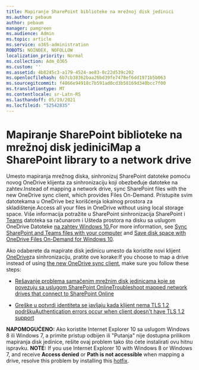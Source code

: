 ```yaml
---
title: Mapiranje SharePoint biblioteke na mrežnoj disk jedinici
ms.author: pebaum
author: pebaum
manager: pamgreen
ms.audience: Admin
ms.topic: article
ms.service: o365-administration
ROBOTS: NOINDEX, NOFOLLOW
localization_priority: Normal
ms.collection: Adm_O365
ms.custom: ''
ms.assetid: 4b8245c3-a179-4524-ae83-0c22d539c202
ms.openlocfilehash: 6b7cb38362baa26bd39fe7478ef6dd1971b5b063
ms.sourcegitcommit: f4866e94918c7b591ad0cd3b58169d340bcc7f00
ms.translationtype: MT
ms.contentlocale: sr-Latn-RS
ms.lasthandoff: 05/19/2021
ms.locfileid: "52542835"
---
```

# <a name="map-a-sharepoint-library-to-a-network-drive"></a><span data-ttu-id="dd472-102">Mapiranje SharePoint biblioteke na mrežnoj disk jedinici</span><span class="sxs-lookup"><span data-stu-id="dd472-102">Map a SharePoint library to a network drive</span></span>

<span data-ttu-id="dd472-103">Umesto mapiranja mrežnog diska, sinhronizuj SharePoint datoteke pomoću novog OneDrive klijenta za sinhronizaciju koji obezbeđuje datoteke na zahtev.</span><span class="sxs-lookup"><span data-stu-id="dd472-103">Instead of mapping a network drive, sync SharePoint files with the new OneDrive sync client, which provides Files On-Demand.</span></span> <span data-ttu-id="dd472-104">Pristupite svim datotekama u OneDrive bez korišćenja lokalnog prostora za skladištenje.</span><span class="sxs-lookup"><span data-stu-id="dd472-104">Access all your files in OneDrive without using local storage space.</span></span> <span data-ttu-id="dd472-105">Više informacija potražite u SharePoint sinhronizacija SharePoint i [Teams](https://support.microsoft.com/office/sync-sharepoint-and-teams-files-with-your-computer-6de9ede8-5b6e-4503-80b2-6190f3354a88) datoteka sa računarom i Ušteda prostora na disku sa uslugom OneDrive Datoteke [na zahtev Windows 10.](https://support.microsoft.com/office/save-disk-space-with-onedrive-files-on-demand-for-windows-10-0e6860d3-d9f3-4971-b321-7092438fb38e)</span><span class="sxs-lookup"><span data-stu-id="dd472-105">For more information, see [Sync SharePoint and Teams files with your computer](https://support.microsoft.com/office/sync-sharepoint-and-teams-files-with-your-computer-6de9ede8-5b6e-4503-80b2-6190f3354a88) and [Save disk space with OneDrive Files On-Demand for Windows 10](https://support.microsoft.com/office/save-disk-space-with-onedrive-files-on-demand-for-windows-10-0e6860d3-d9f3-4971-b321-7092438fb38e).</span></span>

<span data-ttu-id="dd472-106">Ako odaberete da mapirate disk jedinicu umesto da koristite novi klijent [OneDrive](https://support.microsoft.com/office/sync-sharepoint-and-teams-files-with-your-computer-6de9ede8-5b6e-4503-80b2-6190f3354a88)za sinhronizaciju, pratite ove korake:</span><span class="sxs-lookup"><span data-stu-id="dd472-106">If you choose to map a drive instead of using [the new OneDrive sync client](https://support.microsoft.com/office/sync-sharepoint-and-teams-files-with-your-computer-6de9ede8-5b6e-4503-80b2-6190f3354a88), make sure you follow these steps:</span></span>

- [<span data-ttu-id="dd472-107">Rešavanje problema samačenim mrežnim disk jedinicama koje se povezuju sa uslugom SharePoint Online</span><span class="sxs-lookup"><span data-stu-id="dd472-107">Troubleshoot mapped network drives that connect to SharePoint Online</span></span>](/sharepoint/support/administration/troubleshoot-mapped-network-drives)

- [<span data-ttu-id="dd472-108">Greške u potvrdi identiteta se javljaju kada klijent nema TLS 1.2 podršku</span><span class="sxs-lookup"><span data-stu-id="dd472-108">Authentication errors occur when client doesn't have TLS 1.2 support</span></span>](/sharepoint/troubleshoot/administration/authentication-errors-tls12-support#network-drive-mapped-to-a-sharepoint-library)  

<span data-ttu-id="dd472-109">**NAPOMOGUĆENO:** Ako koristite Internet Explorer 10 sa uslugom Windows 8 ili Windows 7,  a primite  pristup odbijen ili "Putanja" nije dostupna prilikom mapiranja disk jedinice, rešite ovaj problem tako što ćete instalirati ovu hitnu ispravku. [](https://support.microsoft.com/topic/error-when-you-open-a-sharepoint-document-library-in-windows-explorer-or-map-a-network-drive-to-the-library-after-you-install-internet-explorer-10-96e640ba-059f-9b09-bb91-2a0319ee8b1d)</span><span class="sxs-lookup"><span data-stu-id="dd472-109">**NOTE:** If you use Internet Explorer 10 with Windows 8 or Windows 7, and receive **Access denied** or **Path is not accessible** when mapping a drive, resolve this problem by installing this [hotfix](https://support.microsoft.com/topic/error-when-you-open-a-sharepoint-document-library-in-windows-explorer-or-map-a-network-drive-to-the-library-after-you-install-internet-explorer-10-96e640ba-059f-9b09-bb91-2a0319ee8b1d).</span></span>